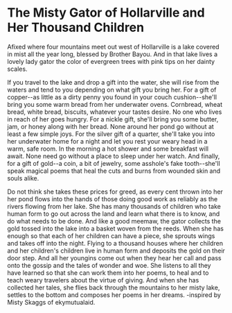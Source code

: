 # The Misty Gator of Hollarville and Her Thousand Children

Afixed where four mountains meet out west of Hollarville is a lake covered in mist all the year long, blessed by Brother Bayou. And in that lake lives a lovely lady gator the color of evergreen trees with pink tips on her dainty scales.

If you travel to the lake and drop a gift into the water, she will rise from the waters and tend to you depending on what gift you bring her. For a gift of copper--as little as a dirty penny you found in your couch cushion--she'll bring you some warm bread from her underwater ovens. Cornbread, wheat bread, white bread, biscuits, whatever your tastes desire. No one who lives in reach of her goes hungry. For a nickle gift, she'll bring you some butter, jam, or honey along with her bread. None around her pond go without at least a few simple joys. For the silver gift of a quarter, she'll take you into her underwater home for a night and let you rest your weary head in a warm, safe room. In the morning a hot shower and some breakfast will await. None need go without a place to sleep under her watch. And finally, for a gift of gold--a coin, a bit of jewelry, some asshole's fake tooth--she'll speak magical poems that heal the cuts and burns from wounded skin and souls alike. 

Do not think she takes these prices for greed, as every cent thrown into her her pond flows into the hands of those doing good work as reliably as the rivers flowing from her lake. She has many thousands of children who take human form to go out across the land and learn what there is to know, and do what needs to be done. And like a good meemaw, the gator collects the gold tossed into the lake into a basket woven from the reeds. When she has enough so that each of her children can have a piece, she sprouts wings and takes off into the night. Flying to a thousand houses where her children and her children's children live in human form and deposits the gold on their door step.  And all her youngins come out when they hear her call and pass onto the gossip and the tales of wonder and woe. She listens to all they have learned so that she can work them into her poems, to heal and to teach weary travelers about the virtue of giving.  And when she has collected her tales, she flies back through the mountains to her misty lake, settles to the bottom and composes her poems in her dreams.
-inspired by Misty Skaggs of ekymutualaid.